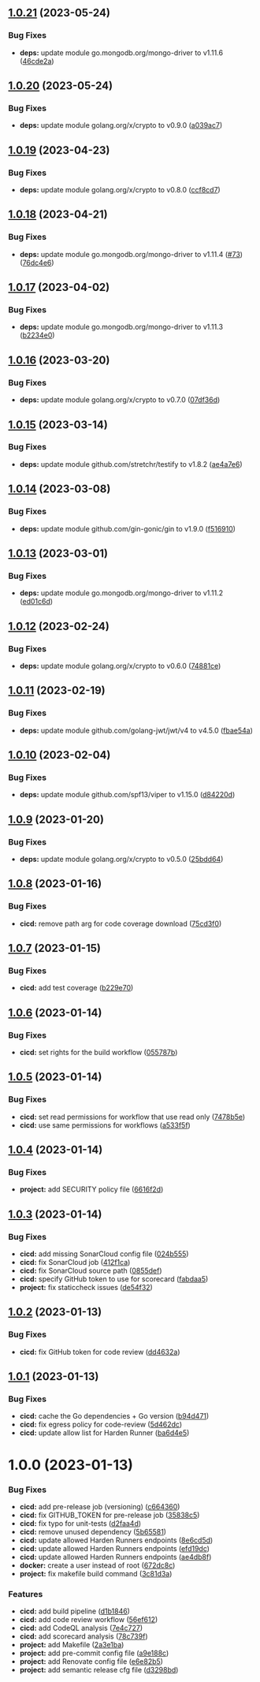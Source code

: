 ## [1.0.21](https://github.com/timoa/secure-go-backend-clean-architecture/compare/v1.0.20...v1.0.21) (2023-05-24)


### Bug Fixes

* **deps:** update module go.mongodb.org/mongo-driver to v1.11.6 ([46cde2a](https://github.com/timoa/secure-go-backend-clean-architecture/commit/46cde2a43a861b68280c565e92fdabfbbff23bc1))

## [1.0.20](https://github.com/timoa/secure-go-backend-clean-architecture/compare/v1.0.19...v1.0.20) (2023-05-24)


### Bug Fixes

* **deps:** update module golang.org/x/crypto to v0.9.0 ([a039ac7](https://github.com/timoa/secure-go-backend-clean-architecture/commit/a039ac758d91cbeae111e9910d1d9e769382a830))

## [1.0.19](https://github.com/timoa/secure-go-backend-clean-architecture/compare/v1.0.18...v1.0.19) (2023-04-23)


### Bug Fixes

* **deps:** update module golang.org/x/crypto to v0.8.0 ([ccf8cd7](https://github.com/timoa/secure-go-backend-clean-architecture/commit/ccf8cd7226ca28d69163bcc85b8266d2ffdc3ea2))

## [1.0.18](https://github.com/timoa/secure-go-backend-clean-architecture/compare/v1.0.17...v1.0.18) (2023-04-21)


### Bug Fixes

* **deps:** update module go.mongodb.org/mongo-driver to v1.11.4 ([#73](https://github.com/timoa/secure-go-backend-clean-architecture/issues/73)) ([76dc4e6](https://github.com/timoa/secure-go-backend-clean-architecture/commit/76dc4e6db8f11bd706aee49150c8fec87cf463d4))

## [1.0.17](https://github.com/timoa/secure-go-backend-clean-architecture/compare/v1.0.16...v1.0.17) (2023-04-02)


### Bug Fixes

* **deps:** update module go.mongodb.org/mongo-driver to v1.11.3 ([b2234e0](https://github.com/timoa/secure-go-backend-clean-architecture/commit/b2234e0df2aa5d451fcb7a350afa38d14c509226))

## [1.0.16](https://github.com/timoa/secure-go-backend-clean-architecture/compare/v1.0.15...v1.0.16) (2023-03-20)


### Bug Fixes

* **deps:** update module golang.org/x/crypto to v0.7.0 ([07df36d](https://github.com/timoa/secure-go-backend-clean-architecture/commit/07df36dc25495de6a91cc9489879f682e407d349))

## [1.0.15](https://github.com/timoa/secure-go-backend-clean-architecture/compare/v1.0.14...v1.0.15) (2023-03-14)


### Bug Fixes

* **deps:** update module github.com/stretchr/testify to v1.8.2 ([ae4a7e6](https://github.com/timoa/secure-go-backend-clean-architecture/commit/ae4a7e6b834bbb88f754fe2bb854774e6271cfaf))

## [1.0.14](https://github.com/timoa/secure-go-backend-clean-architecture/compare/v1.0.13...v1.0.14) (2023-03-08)


### Bug Fixes

* **deps:** update module github.com/gin-gonic/gin to v1.9.0 ([f516910](https://github.com/timoa/secure-go-backend-clean-architecture/commit/f5169109d3acb2bcc7d0ca4091508a3ebd76d8b7))

## [1.0.13](https://github.com/timoa/secure-go-backend-clean-architecture/compare/v1.0.12...v1.0.13) (2023-03-01)


### Bug Fixes

* **deps:** update module go.mongodb.org/mongo-driver to v1.11.2 ([ed01c6d](https://github.com/timoa/secure-go-backend-clean-architecture/commit/ed01c6d2b0663d75ce538fe2b57f0043a1259a1d))

## [1.0.12](https://github.com/timoa/secure-go-backend-clean-architecture/compare/v1.0.11...v1.0.12) (2023-02-24)


### Bug Fixes

* **deps:** update module golang.org/x/crypto to v0.6.0 ([74881ce](https://github.com/timoa/secure-go-backend-clean-architecture/commit/74881ce892a0bffd38c8e6bce136ca02d97769d3))

## [1.0.11](https://github.com/timoa/secure-go-backend-clean-architecture/compare/v1.0.10...v1.0.11) (2023-02-19)


### Bug Fixes

* **deps:** update module github.com/golang-jwt/jwt/v4 to v4.5.0 ([fbae54a](https://github.com/timoa/secure-go-backend-clean-architecture/commit/fbae54abd1e1f769d4167eaa05344bade83e6e4d))

## [1.0.10](https://github.com/timoa/secure-go-backend-clean-architecture/compare/v1.0.9...v1.0.10) (2023-02-04)


### Bug Fixes

* **deps:** update module github.com/spf13/viper to v1.15.0 ([d84220d](https://github.com/timoa/secure-go-backend-clean-architecture/commit/d84220df3b82ff59d01bb16110cc1fb241ab11d6))

## [1.0.9](https://github.com/timoa/secure-go-backend-clean-architecture/compare/v1.0.8...v1.0.9) (2023-01-20)


### Bug Fixes

* **deps:** update module golang.org/x/crypto to v0.5.0 ([25bdd64](https://github.com/timoa/secure-go-backend-clean-architecture/commit/25bdd641850ed08ae6aee4b4248b100abc3f12be))

## [1.0.8](https://github.com/timoa/secure-go-backend-clean-architecture/compare/v1.0.7...v1.0.8) (2023-01-16)


### Bug Fixes

* **cicd:** remove path arg for code coverage download ([75cd3f0](https://github.com/timoa/secure-go-backend-clean-architecture/commit/75cd3f02361d756acb9d28e51580180c683674c6))

## [1.0.7](https://github.com/timoa/secure-go-backend-clean-architecture/compare/v1.0.6...v1.0.7) (2023-01-15)


### Bug Fixes

* **cicd:** add test coverage ([b229e70](https://github.com/timoa/secure-go-backend-clean-architecture/commit/b229e70f9f83fd5a678357ad3bb9a406c4bc68a6))

## [1.0.6](https://github.com/timoa/secure-go-backend-clean-architecture/compare/v1.0.5...v1.0.6) (2023-01-14)


### Bug Fixes

* **cicd:** set rights for the build workflow ([055787b](https://github.com/timoa/secure-go-backend-clean-architecture/commit/055787b71b21ab4b46c7c4310270c6a70aa05bf7))

## [1.0.5](https://github.com/timoa/secure-go-backend-clean-architecture/compare/v1.0.4...v1.0.5) (2023-01-14)


### Bug Fixes

* **cicd:** set read permissions for workflow that use read only ([7478b5e](https://github.com/timoa/secure-go-backend-clean-architecture/commit/7478b5e936fb295f42cf91303c3d18dae6a11975))
* **cicd:** use same permissions for workflows ([a533f5f](https://github.com/timoa/secure-go-backend-clean-architecture/commit/a533f5fe126ea011d409d5cd57990797b0574a78))

## [1.0.4](https://github.com/timoa/secure-go-backend-clean-architecture/compare/v1.0.3...v1.0.4) (2023-01-14)


### Bug Fixes

* **project:** add SECURITY policy file ([6616f2d](https://github.com/timoa/secure-go-backend-clean-architecture/commit/6616f2df02bc7b79201c45407ceba433eae74e7e))

## [1.0.3](https://github.com/timoa/secure-go-backend-clean-architecture/compare/v1.0.2...v1.0.3) (2023-01-14)


### Bug Fixes

* **cicd:** add missing SonarCloud config file ([024b555](https://github.com/timoa/secure-go-backend-clean-architecture/commit/024b5553b02110037f9f9ae46bd4467c5a3a95e6))
* **cicd:** fix SonarCloud job ([412f1ca](https://github.com/timoa/secure-go-backend-clean-architecture/commit/412f1cade9a1fe9f8c41dbd1eb5212d58a312591))
* **cicd:** fix SonarCloud source path ([0855def](https://github.com/timoa/secure-go-backend-clean-architecture/commit/0855def8e45914d2bc85ae1da169f2c5e728a1c1))
* **cicd:** specify GitHub token to use for scorecard ([fabdaa5](https://github.com/timoa/secure-go-backend-clean-architecture/commit/fabdaa56a36935a0e08c790c31ee8a0302e9178d))
* **project:** fix staticcheck issues ([de54f32](https://github.com/timoa/secure-go-backend-clean-architecture/commit/de54f32993eb2d689982247d5c4a0241edec4a5d))

## [1.0.2](https://github.com/timoa/secure-go-backend-clean-architecture/compare/v1.0.1...v1.0.2) (2023-01-13)


### Bug Fixes

* **cicd:** fix GitHub token for code review ([dd4632a](https://github.com/timoa/secure-go-backend-clean-architecture/commit/dd4632adb51cff6a55c264138ee653598984c2ad))

## [1.0.1](https://github.com/timoa/secure-go-backend-clean-architecture/compare/v1.0.0...v1.0.1) (2023-01-13)


### Bug Fixes

* **cicd:** cache the Go dependencies + Go version ([b94d471](https://github.com/timoa/secure-go-backend-clean-architecture/commit/b94d471ca20f05fb8d2d0f5ec12b48f4bbabaa62))
* **cicd:** fix egress policy for code-review ([5d462dc](https://github.com/timoa/secure-go-backend-clean-architecture/commit/5d462dc7e37e86329367fb1cda0fa0da18256a22))
* **cicd:** update allow list for Harden Runner ([ba6d4e5](https://github.com/timoa/secure-go-backend-clean-architecture/commit/ba6d4e54d4aff451904e63af3c7ed2b31b3f746d))

# 1.0.0 (2023-01-13)


### Bug Fixes

* **cicd:** add pre-release job (versioning) ([c664360](https://github.com/timoa/secure-go-backend-clean-architecture/commit/c664360096f7c45db75c88ce625b5d3e3f9d2ca0))
* **cicd:** fix GITHUB_TOKEN for pre-release job ([35838c5](https://github.com/timoa/secure-go-backend-clean-architecture/commit/35838c57cae77760259b5a7add0921a15d4ec600))
* **cicd:** fix typo for unit-tests ([d2faa4d](https://github.com/timoa/secure-go-backend-clean-architecture/commit/d2faa4dfbc0eb38de8d42cc15304c339fceb8ce8))
* **cicd:** remove unused dependency ([5b65581](https://github.com/timoa/secure-go-backend-clean-architecture/commit/5b6558139526b0bcd607ca0efe202c7499a6aac3))
* **cicd:** update allowed Harden Runners endpoints ([8e6cd5d](https://github.com/timoa/secure-go-backend-clean-architecture/commit/8e6cd5deb3c53cfa37c60605dae90632321b014d))
* **cicd:** update allowed Harden Runners endpoints ([efd19dc](https://github.com/timoa/secure-go-backend-clean-architecture/commit/efd19dc40c7f7e97ca294cbcf3aa21052ebfc14c))
* **cicd:** update allowed Harden Runners endpoints ([ae4db8f](https://github.com/timoa/secure-go-backend-clean-architecture/commit/ae4db8fb8d7b89bf4a8db15f5c753215dfc0615e))
* **docker:** create a user instead of root ([672dc8c](https://github.com/timoa/secure-go-backend-clean-architecture/commit/672dc8c38cc2e4f4f78c4bdbf7c1ede8df220c61))
* **project:** fix makefile build command ([3c81d3a](https://github.com/timoa/secure-go-backend-clean-architecture/commit/3c81d3a0fba075a004e60f673f7a2a46478477a1))


### Features

* **cicd:** add build pipeline ([d1b1846](https://github.com/timoa/secure-go-backend-clean-architecture/commit/d1b18461845f8e947f18a520b046c75c953ba941))
* **cicd:** add code review workflow ([56ef612](https://github.com/timoa/secure-go-backend-clean-architecture/commit/56ef612f6ff2bd8b909ab89a68c44085d35c07be))
* **cicd:** add CodeQL analysis ([7e4c727](https://github.com/timoa/secure-go-backend-clean-architecture/commit/7e4c72732ecd6239e555cdc97c4f42a690451df1))
* **cicd:** add scorecard analysis ([78c739f](https://github.com/timoa/secure-go-backend-clean-architecture/commit/78c739fc15c3fb46c633f433b690a45142f35d9b))
* **project:** add Makefile ([2a3e1ba](https://github.com/timoa/secure-go-backend-clean-architecture/commit/2a3e1ba3b10d08a9ac6bcb44f8759adba9290cb4))
* **project:** add pre-commit config file ([a9e188c](https://github.com/timoa/secure-go-backend-clean-architecture/commit/a9e188cc71d970dceb432c37774630a0d079c4ed))
* **project:** add Renovate config file ([e6e82b5](https://github.com/timoa/secure-go-backend-clean-architecture/commit/e6e82b5cdd3798bbf2033d66aa13fec3b4e4e37b))
* **project:** add semantic release cfg file ([d3298bd](https://github.com/timoa/secure-go-backend-clean-architecture/commit/d3298bd056acde4e4d6a4a973674996fb7d298b8))
